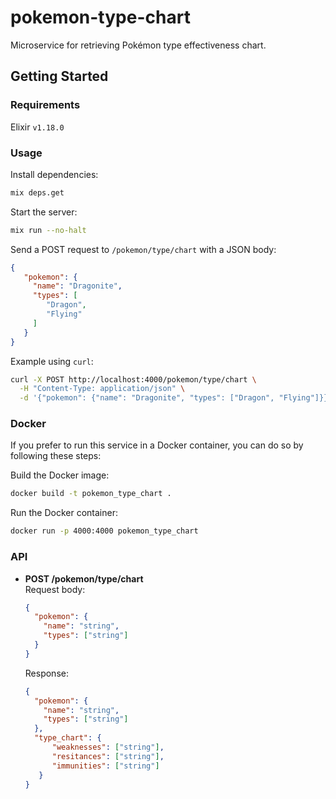 # pokemon-type-chart

Microservice for retrieving Pokémon type effectiveness chart.

## Getting Started

### Requirements

Elixir `v1.18.0`

### Usage

Install dependencies:

```sh
mix deps.get
```

Start the server:

```sh
mix run --no-halt
```

Send a POST request to `/pokemon/type/chart` with a JSON body:

```json
{
   "pokemon": {
     "name": "Dragonite",
     "types": [
        "Dragon",
        "Flying"
     ]
   }
}
```

Example using `curl`:

```sh
curl -X POST http://localhost:4000/pokemon/type/chart \
  -H "Content-Type: application/json" \
  -d '{"pokemon": {"name": "Dragonite", "types": ["Dragon", "Flying"]}}'
```

### Docker

If you prefer to run this service in a Docker container, you can do so by following these steps:

Build the Docker image:
```sh
docker build -t pokemon_type_chart .
```

Run the Docker container:
```sh
docker run -p 4000:4000 pokemon_type_chart
```

### API

- **POST /pokemon/type/chart**  
  Request body:
  ```json
  {
    "pokemon": {
      "name": "string",
      "types": ["string"]
    }
  }
  ```
  Response:
  ```json
  {
    "pokemon": { 
      "name": "string",
      "types": ["string"]
    },
    "type_chart": { 
        "weaknesses": ["string"],
        "resitances": ["string"],
        "immunities": ["string"]
     }
  }
  ```


